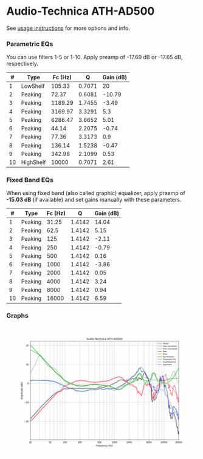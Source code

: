 # Audio-Technica ATH-AD500
See [usage instructions](https://github.com/jaakkopasanen/AutoEq#usage) for more options and info.

### Parametric EQs
You can use filters 1-5 or 1-10. Apply preamp of -17.69 dB or -17.65 dB, respectively.

|   # | Type      |   Fc (Hz) |      Q |   Gain (dB) |
|-----|-----------|-----------|--------|-------------|
|   1 | LowShelf  |    105.33 | 0.7071 |       20    |
|   2 | Peaking   |     72.37 | 0.6081 |      -10.79 |
|   3 | Peaking   |   1189.29 | 1.7455 |       -3.49 |
|   4 | Peaking   |   3169.97 | 3.3291 |        5.3  |
|   5 | Peaking   |   6286.47 | 3.6652 |        5.01 |
|   6 | Peaking   |     44.14 | 2.2075 |       -0.74 |
|   7 | Peaking   |     77.36 | 3.3173 |        0.9  |
|   8 | Peaking   |    136.14 | 1.5238 |       -0.47 |
|   9 | Peaking   |    342.98 | 2.1099 |        0.53 |
|  10 | HighShelf |  10000    | 0.7071 |        2.61 |

### Fixed Band EQs
When using fixed band (also called graphic) equalizer, apply preamp of **-15.03 dB** (if available) and set gains manually with these parameters.

|   # | Type    |   Fc (Hz) |      Q |   Gain (dB) |
|-----|---------|-----------|--------|-------------|
|   1 | Peaking |     31.25 | 1.4142 |       14.04 |
|   2 | Peaking |     62.5  | 1.4142 |        5.15 |
|   3 | Peaking |    125    | 1.4142 |       -2.11 |
|   4 | Peaking |    250    | 1.4142 |       -0.79 |
|   5 | Peaking |    500    | 1.4142 |        0.16 |
|   6 | Peaking |   1000    | 1.4142 |       -3.86 |
|   7 | Peaking |   2000    | 1.4142 |        0.05 |
|   8 | Peaking |   4000    | 1.4142 |        3.24 |
|   9 | Peaking |   8000    | 1.4142 |        0.94 |
|  10 | Peaking |  16000    | 1.4142 |        6.59 |

### Graphs
![](./Audio-Technica%20ATH-AD500.png)
